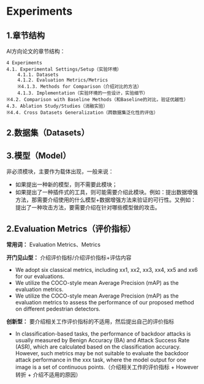 # Experiments

## 1.章节结构

AI方向论文的章节结构：

```
4 Experiments
4.1. Experimental Settings/Setup（实验环境）
	4.1.1. Datasets
	4.1.2. Evaluation Metrics/Metrics
	※4.1.3. Methods for Comparison（介绍对比的方法）
	4.1.3. Implementation（实验环境的一些设计，实验细节）
※4.2. Comparison with Baseline Methods（和Baseline的对比，验证优越性）
4.3. Ablation Study/Studies（消融实验）
※4.4. Cross Datasets Generalization（跨数据集泛化性的评估）
```



## 2.数据集（Datasets）



## 3.模型（Model）

非必须模块，主要作为载体出现，一般来说：

- 如果提出一种新的模型，则不需要此模块；
- 如果提出了一种插件式的工具，则可能需要介绍此模块。例如：提出数据增强方法，那需要介绍使用的什么模型+数据增强方法来验证的可行性。又例如：提出了一种攻击方法，要需要介绍在针对哪些模型做的攻击。







## 2.Evaluation Metrics（评价指标）

**常用词：** Evaluation Metrics、Metrics



**开门见山型：** 介绍评价指标/介绍评价指标+评估内容

- We adopt six classical metrics, including xx1, xx2, xx3, xx4, xx5 and xx6 for our evaluations. 
- We utilize the COCO-style mean Average Precision (mAP) as the evaluation metrics.
- We utilize the COCO-style mean Average Precision (mAP) as the evaluation metrics to assess the performance of our proposed method on different pedestrian detectors. 



**创新型：** 要介绍相关工作评价指标的不适用，然后提出自己的评价指标

- In classification-based tasks, the performance of backdoor attacks is usually measured by Benign Accuracy (BA) and Attack Success Rate (ASR), which are calculated based on the classification accuracy. However, such metrics may be not suitable to evaluate the backdoor attack performance in the xxx task, where the model output for one image is a set of continuous points.（介绍相关工作的评价指标 + However转折 + 介绍不适用的原因）













